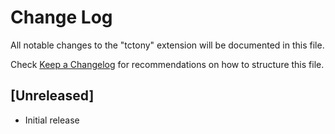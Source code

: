 # Change Log

All notable changes to the "tctony" extension will be documented in this file.

Check [Keep a Changelog](http://keepachangelog.com/) for recommendations on how to structure this file.

## [Unreleased]

- Initial release